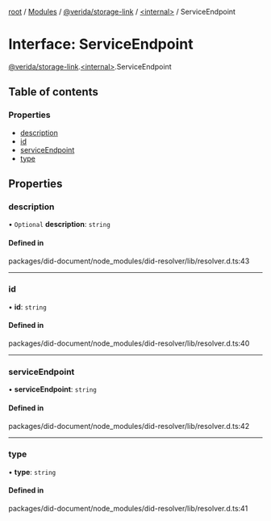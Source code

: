 [root](../README.md) / [Modules](../modules.md) / [@verida/storage-link](../modules/verida_storage_link.md) / [<internal\>](../modules/verida_storage_link._internal_.md) / ServiceEndpoint

# Interface: ServiceEndpoint

[@verida/storage-link](../modules/verida_storage_link.md).[<internal\>](../modules/verida_storage_link._internal_.md).ServiceEndpoint

## Table of contents

### Properties

- [description](verida_storage_link._internal_.ServiceEndpoint.md#description)
- [id](verida_storage_link._internal_.ServiceEndpoint.md#id)
- [serviceEndpoint](verida_storage_link._internal_.ServiceEndpoint.md#serviceendpoint)
- [type](verida_storage_link._internal_.ServiceEndpoint.md#type)

## Properties

### description

• `Optional` **description**: `string`

#### Defined in

packages/did-document/node_modules/did-resolver/lib/resolver.d.ts:43

___

### id

• **id**: `string`

#### Defined in

packages/did-document/node_modules/did-resolver/lib/resolver.d.ts:40

___

### serviceEndpoint

• **serviceEndpoint**: `string`

#### Defined in

packages/did-document/node_modules/did-resolver/lib/resolver.d.ts:42

___

### type

• **type**: `string`

#### Defined in

packages/did-document/node_modules/did-resolver/lib/resolver.d.ts:41
